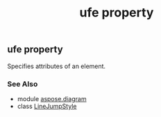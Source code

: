 ﻿---
title: ufe property
second_title: Aspose.Diagram for Python via .NET API References
description: 
type: docs
weight: 30
url: /python-net/aspose.diagram/linejumpstyle/ufe/
is_root: false
---

## ufe property


Specifies attributes of an element.

### See Also
* module [aspose.diagram](../../)
* class [LineJumpStyle](/diagram/python-net/aspose.diagram/linejumpstyle)
